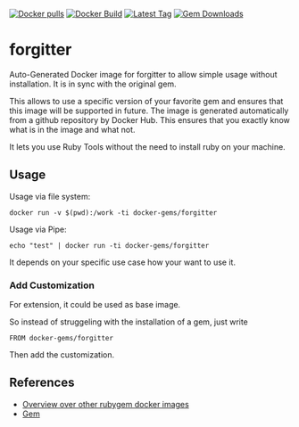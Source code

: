 [![Docker pulls](https://img.shields.io/docker/pulls/rubygem/forgitter.svg)](https://hub.docker.com/r/rubygem/forgitter/)
[![Docker Build](https://img.shields.io/docker/automated/rubygem/forgitter.svg)](https://hub.docker.com/r/rubygem/forgitter/)
[![Latest Tag](https://img.shields.io/github/tag/docker-rubygem/forgitter.svg)](https://hub.docker.com/r/rubygem/forgitter/)
[![Gem Downloads](https://img.shields.io/gem/dt/forgitter.svg)](https://rubygems.org/gems/forgitter/)
# forgitter

Auto-Generated Docker image for forgitter to allow simple usage without installation.
It is in sync with the original gem.

This allows to use a specific version of your favorite gem and ensures that this image will be supported in future.
The image is generated automatically from a github repository by Docker Hub.
This ensures that you exactly know what is in the image and what not.

It lets you use Ruby Tools without the need to install ruby on your machine.

## Usage

Usage via file system:

`docker run -v $(pwd):/work -ti docker-gems/forgitter`

Usage via Pipe:

`echo "test" | docker run -ti docker-gems/forgitter`

It depends on your specific use case how your want to use it.

### Add Customization

For extension, it could be used as base image.

So instead of struggeling with the installation of a gem, just write

`FROM docker-gems/forgitter`

Then add the customization.

## References

 - [Overview over other rubygem docker images](https://github.com/thinkbot/docker-rubygem)
 - [Gem](https://rubygems.org/gems/forgitter/)
